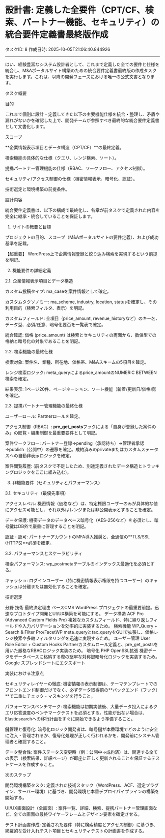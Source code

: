 # 設計書: 定義した全要件（CPT/CF、検索、パートナー機能、セキュリティ）の統合要件定義書最終版作成

タスクID: 8
作成日時: 2025-10-05T21:06:40.844926

---

はい、経験豊富なシステム設計者として、これまで定義した全ての要件と仕様を統合し、M&Aポータルサイト構築のための統合要件定義書最終版の作成タスクを実行します。これは、以降の開発フェーズにおける唯一の公式文書となります。

タスク概要

目的

これまで個別に設計・定義してきた以下の主要機能仕様を統合・整理し、矛盾や漏れがないかを確認した上で、開発チームが参照すべき最終的な統合要件定義書として文書化します。

スコープ

**企業情報表示項目とデータ構造（CPT/CF）**の最終定義。

検索機能の具体的な仕様（クエリ、レンジ検索、ソート）。

提携パートナー管理機能の仕様（RBAC、ワークフロー、アクセス制御）。

セキュリティ/アクセス制御の仕様（機密情報表示、暗号化、認証）。

技術選定と環境構築の前提条件。

設計内容

統合要件定義書は、以下の構成で最終化し、各章が前タスクで定義された内容を完全に継承・統合していることを保証します。

1. サイトの概要と目標

プロジェクトの目的、スコープ（M&Aポータルサイトの要件定義）、および成功基準を記載。

【超重要】 WordPress上で企業情報登録と絞り込み検索を実現するという前提を明記。

2. 機能要件の詳細定義

2.1. 企業情報表示項目とデータ構造

カスタム投稿タイプ: ma_caseを案件情報として確定。

カスタムタクソノミー: ma_scheme, industry, location, statusを確定し、その利用目的（検索フィルタ、表示）を明記。

カスタムフィールド: 全項目（price_amount, revenue_historyなど）のキー名、データ型、必須/任意、暗号化要否を一覧表で確定。

統合確認: 価格 (price_amount) は検索とセキュリティの両面から、数値型での格納と暗号化の対象であることを明記。

2.2. 検索機能の最終仕様

検索対象: 案件名、業種、所在地、価格帯、M&Aスキームの5項目を確定。

レンジ検索ロジック: meta_queryによるprice_amountのNUMERIC BETWEEN検索を確定。

結果表示: 1ページ20件、ページネーション、ソート機能（新着/更新日/価格順）を確定。

2.3. 提携パートナー管理機能の最終仕様

ユーザーロール: Partnerロールを確定。

アクセス制御（RBAC）: **pre_get_posts**フックによる「自身が登録した案件のみ」の閲覧・編集制御を最重要要件として明記。

案件ワークフロー: パートナー登録→pending（承認待ち）→管理者承認→publish（公開中）の遷移を確定。成約済みのprivateまたはカスタムステータスへの自動非表示ロジックを確定。

案件閲覧履歴: (前タスクで不足したため、別途定義されたデータ構造とトラッキングロジックをここに組み込む)。

3. 非機能要件（セキュリティとパフォーマンス）

3.1. セキュリティ（最優先事項）

アクセスレベル: 機密情報（価格など）は、特定権限ユーザーのみが具体的な値にアクセス可能とし、それ以外はレンジまたは非公開表示とすることを確定。

データ保護: 機密データのデータベース暗号化（AES-256など）を必須とし、暗号鍵はDB外で厳重に管理することを明記。

認証・認可: パートナーアカウントのMFA導入推奨と、全通信の**TLS/SSL (HTTPS)**必須を確定。

3.2. パフォーマンスとスケーラビリティ

検索パフォーマンス: wp_postmetaテーブルのインデックス最適化を必須とする。

キャッシュ: ログインユーザー（特に機密情報表示権限を持つユーザー）のキャッシュは分離または無効化することを確定。

技術選定

分野	技術	最終決定理由
ベースCMS	WordPress	プロジェクトの最重要前提。迅速なプロトタイプ開発とUI/UX構築を可能にする。
データ構造	ACF Pro (Advanced Custom Fields Pro)	複雑なカスタムフィールド、特に繰り返しフィールドや入力バリデーションを効率的に実装するため。
検索機能	WP_Query + Search & Filter Pro/FacetWP	meta_queryとtax_queryをGUIで拡張し、価格レンジ検索や多軸フィルタリングを迅速に実現するため。
ユーザー管理	User Role Editor + Custom Hooks	Partnerカスタムロール定義と、pre_get_postsを用いた厳格なRBACロジック実装のため。
暗号化	PHP OpenSSL拡張	機密データをデータベースに格納する際の堅牢な対称鍵暗号化ロジックを実装するため。
Google スプレッドシートにエクスポート

実装における注意点

セキュリティレイヤーの徹底: 機密情報の表示制御は、テーマテンプレートでのフロントエンド制御だけでなく、必ずデータ取得前の**バックエンド（フック）**で二重にチェック・マスキングを行うこと。

パフォーマンスベンチマーク: 検索機能は初期実装後、大量データ投入によるクエリ応答速度のベンチマークテストを必須とする。性能が出ない場合は、Elasticsearchへの移行計画をすぐに開始できるよう準備すること。

鍵管理と復号化: 暗号化ロジック開発者は、暗号鍵が本番環境でどのように安全に注入・管理されるか、復号化処理が正しく行われるかを、開発前にシステム管理者と確認すること。

データ整合性: 案件ステータス変更時（例：公開中→成約済）は、関連する全ての表示（検索結果、詳細ページ）が即座に正しく更新されることを保証するテストケースを作成すること。

次のステップ

開発環境構築タスク: 定義された技術スタック（WordPress、ACF、選定プラグイン、サーバー環境）に基づき、開発環境と本番デプロイパイプラインの構築を開始する。

UI/UX画面設計（全画面）: 案件一覧、詳細、検索、提携パートナー管理画面など、全ての画面の最終ワイヤーフレームとデザイン要素を確定させる。

テスト計画書作成: 定義された要件（特に検索精度とアクセス制御）に基づき、網羅的な受け入れテスト項目とセキュリティテストの計画書を作成する。